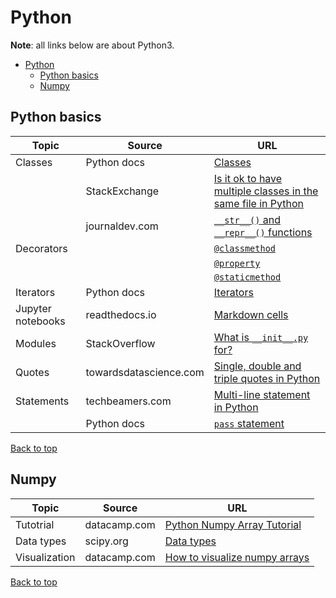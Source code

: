 # Python

**Note**: all links below are about Python3.

[top]: #contents

- [Python](#python)
  - [Python basics](#python-basics)
  - [Numpy](#numpy)

## Python basics

| Topic | Source | URL |
| --- | --- | --- |
| Classes | Python docs | [Classes](https://docs.python.org/3/tutorial/classes.html) |
| | StackExchange | [Is it ok to have multiple classes in the same file in Python](https://softwareengineering.stackexchange.com/questions/306486/is-it-ok-to-have-multiple-classes-in-the-same-file-in-python#answer-306492)
| | journaldev.com | [`__str__()` and `__repr__()` functions](https://www.journaldev.com/22460/python-str-repr-functions) |
| Decorators | | [`@classmethod`](https://docs.python.org/3/library/functions.html#classmethod) |
| | | [`@property`](https://docs.python.org/3/library/functions.html#property) |
| | | [`@staticmethod`](https://docs.python.org/3/library/functions.html#staticmethod) |
| Iterators | Python docs | [Iterators](https://docs.python.org/3/tutorial/classes.html#iterators) |
| Jupyter notebooks | readthedocs.io | [Markdown cells](https://jupyter-notebook.readthedocs.io/en/stable/examples/Notebook/Working%20With%20Markdown%20Cells.html) |
| Modules | StackOverflow | [What is `__init__.py` for?](https://stackoverflow.com/questions/448271/what-is-init-py-for) |
| Quotes | towardsdatascience.com | [Single, double and triple quotes in Python](https://towardsdatascience.com/single-double-and-triple-quotes-in-python-7ceea990baf) |
| Statements | techbeamers.com | [Multi-line statement in Python](https://www.techbeamers.com/understand-python-statement-indentation/#how-to-use-multiline-statement) |
| | Python docs | [`pass` statement](https://docs.python.org/3/reference/simple_stmts.html#the-pass-statement) |

[Back to top][top]

## Numpy

| Topic | Source | URL |
| --- | --- | --- |
| Tutotrial | datacamp.com | [Python Numpy Array Tutorial](https://www.datacamp.com/community/tutorials/python-numpy-tutorial) |
| Data types | scipy.org | [Data types](https://docs.scipy.org/doc/numpy/user/basics.types.html) |
| Visualization | datacamp.com | [How to visualize numpy arrays](https://www.datacamp.com/community/tutorials/python-numpy-tutorial#how-to-visualize-numpy-arrays) |

[Back to top][top]
